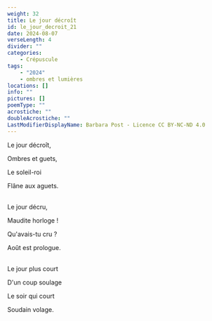 ```yaml
---
weight: 32
title: Le jour décroît
id: le_jour_decroit_21
date: 2024-08-07
verseLength: 4
divider: ""
categories:
    - Crépuscule
tags:
    - "2024"
    - ombres et lumières
locations: []
info: ""
pictures: []
poemType: ""
acrostiche: ""
doubleAcrostiche: ""
LastModifierDisplayName: Barbara Post - Licence CC BY-NC-ND 4.0
---
```

Le jour décroît,

Ombres et guets,

Le soleil-roi

Flâne aux aguets.

 \
Le jour décru,

Maudite horloge !

Qu'avais-tu cru ?

Août est prologue.

 \
Le jour plus court

D'un coup soulage

Le soir qui court

Soudain volage.
